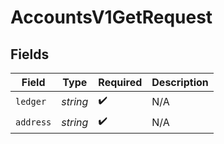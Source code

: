 # AccountsV1GetRequest


## Fields

| Field              | Type               | Required           | Description        |
| ------------------ | ------------------ | ------------------ | ------------------ |
| `ledger`           | *string*           | :heavy_check_mark: | N/A                |
| `address`          | *string*           | :heavy_check_mark: | N/A                |